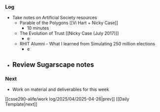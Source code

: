 ### Log
- Take notes on Artificial Society resources
	- Parable of the Polygons [[Vi Hart + Nicky Case]]
		-  10 minutes
	- The Evolution of Trust [[Nicky Case (July 2017)]]
		- e
	- RHIT Alumni - What I learned from Simulating 250 million elections
		- e
- Review Sugarscape notes
	- 
### Next
- Work on material and deliverables for this week

[[csse290-alife/work log/2025/04/2025-04-26|prev]] [[Daily Template|next]]